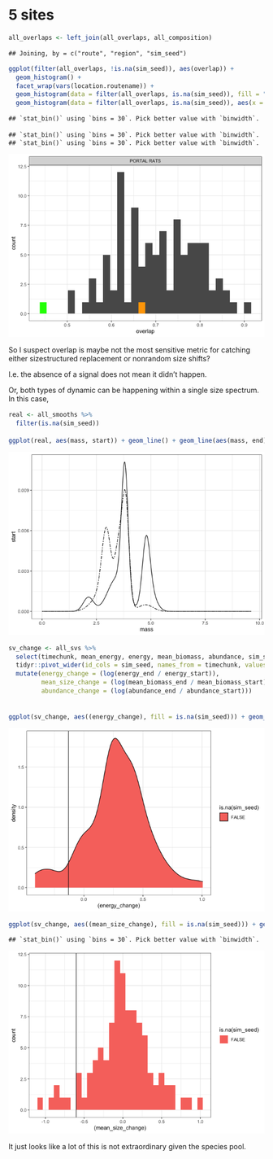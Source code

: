 5 sites
================

``` r
all_overlaps <- left_join(all_overlaps, all_composition)
```

    ## Joining, by = c("route", "region", "sim_seed")

``` r
ggplot(filter(all_overlaps, !is.na(sim_seed)), aes(overlap)) + 
  geom_histogram() +
  facet_wrap(vars(location.routename)) +
  geom_histogram(data = filter(all_overlaps, is.na(sim_seed)), fill = "orange") +
  geom_histogram(data = filter(all_overlaps, is.na(sim_seed)), aes(x = composition_overlap), fill = "green")
```

    ## `stat_bin()` using `bins = 30`. Pick better value with `binwidth`.

    ## `stat_bin()` using `bins = 30`. Pick better value with `binwidth`.
    ## `stat_bin()` using `bins = 30`. Pick better value with `binwidth`.

![](explore_portal_files/figure-gfm/unnamed-chunk-1-1.png)<!-- -->

So I suspect overlap is maybe not the most sensitive metric for catching
either sizestructured replacement or nonrandom size shifts?

I.e. the absence of a signal does not mean it didn’t happen.

Or, both types of dynamic can be happening within a single size
spectrum. In this case,

``` r
real <- all_smooths %>%
  filter(is.na(sim_seed))

ggplot(real, aes(mass, start)) + geom_line() + geom_line(aes(mass, end), linetype = 6)
```

![](explore_portal_files/figure-gfm/unnamed-chunk-2-1.png)<!-- -->

``` r
sv_change <- all_svs %>%
  select(timechunk, mean_energy, energy, mean_biomass, abundance, sim_seed) %>%
  tidyr::pivot_wider(id_cols = sim_seed, names_from = timechunk, values_from= c("energy", "mean_biomass", "abundance")) %>%
  mutate(energy_change = (log(energy_end / energy_start)),
         mean_size_change = (log(mean_biomass_end / mean_biomass_start)),
         abundance_change = (log(abundance_end / abundance_start)))


ggplot(sv_change, aes((energy_change), fill = is.na(sim_seed))) + geom_density(data = filter(sv_change, !is.na(sim_seed))) + geom_vline(xintercept = (filter(sv_change, is.na(sim_seed))$energy_change[1]))
```

![](explore_portal_files/figure-gfm/unnamed-chunk-3-1.png)<!-- -->

``` r
ggplot(sv_change, aes((mean_size_change), fill = is.na(sim_seed))) + geom_histogram(data = filter(sv_change, !is.na(sim_seed))) + geom_vline(xintercept = (filter(sv_change, is.na(sim_seed))$mean_size_change[1]))
```

    ## `stat_bin()` using `bins = 30`. Pick better value with `binwidth`.

![](explore_portal_files/figure-gfm/unnamed-chunk-3-2.png)<!-- -->

It just looks like a lot of this is not extraordinary given the species
pool.
